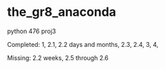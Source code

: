 # the_gr8_anaconda
python 476 proj3

Completed: 
	   1,
	   2.1, 
	   2.2 days and months,
	   2.3,
  	   2.4,
	   3,
	   4,

Missing: 
	   2.2 weeks,
	   2.5 through 2.6
